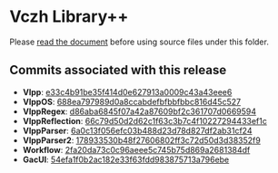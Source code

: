 # Vczh Library++

Please [read the document](http://vczh-libraries.github.io/doc/current/home/download.html) before using source files under this folder.

## Commits associated with this release

- **Vlpp**: [e33c4b91be35f414d0e627913a0009c43a43eee6](https://github.com/vczh-libraries/Vlpp/tree/e33c4b91be35f414d0e627913a0009c43a43eee6)
- **VlppOS**: [688ea797989d0a8ccabdefbfbbfbbc816d45c527](https://github.com/vczh-libraries/VlppOS/tree/688ea797989d0a8ccabdefbfbbfbbc816d45c527)
- **VlppRegex**: [d86aba6845f07a42a87609bf2c361707d0669594](https://github.com/vczh-libraries/VlppRegex/tree/d86aba6845f07a42a87609bf2c361707d0669594)
- **VlppReflection**: [66c79d50d2d62c1f63c3b7c4f10227294433ef1c](https://github.com/vczh-libraries/VlppReflection/tree/66c79d50d2d62c1f63c3b7c4f10227294433ef1c)
- **VlppParser**: [6a0c13f056efc03b488d23d78d827df2ab31cf24](https://github.com/vczh-libraries/VlppParser/tree/6a0c13f056efc03b488d23d78d827df2ab31cf24)
- **VlppParser2**: [178933530b48f27606802ff3c72d50d3d38352f9](https://github.com/vczh-libraries/VlppParser2/tree/178933530b48f27606802ff3c72d50d3d38352f9)
- **Workflow**: [2fa20da73c0c96aeee5c745b75d869a2681384df](https://github.com/vczh-libraries/Workflow/tree/2fa20da73c0c96aeee5c745b75d869a2681384df)
- **GacUI**: [54efa1f0b2ac182e33f63fdd983875713a796ebe](https://github.com/vczh-libraries/GacUI/tree/54efa1f0b2ac182e33f63fdd983875713a796ebe)

